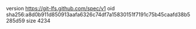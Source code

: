 version https://git-lfs.github.com/spec/v1
oid sha256:a8d0b911d850913aafa6326c74df7a15830151f7191c75b45caafd38b5285d59
size 4234
